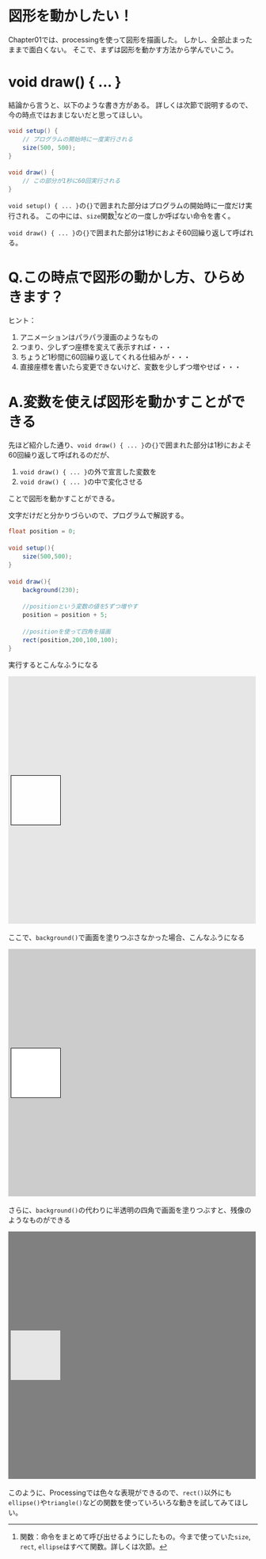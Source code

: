 # 図形を動かしたい！

Chapter01では、processingを使って図形を描画した。
しかし、全部止まったままで面白くない。
そこで、まずは図形を動かす方法から学んでいこう。

# void draw() { ... }

結論から言うと、以下のような書き方がある。
詳しくは次節で説明するので、今の時点ではおまじないだと思ってほしい。

```java
void setup() {
    // プログラムの開始時に一度実行される
    size(500, 500);
}

void draw() {
    // この部分が1秒に60回実行される
}
```

`void setup() { ... }`の`{}`で囲まれた部分はプログラムの開始時に一度だけ実行される。
この中には、`size`関数[^?]などの一度しか呼ばない命令を書く。

`void draw() { ... }`の`{}`で囲まれた部分は1秒におよそ60回繰り返して呼ばれる。

[^?]: 関数：命令をまとめて呼び出せるようにしたもの。今まで使っていた`size`, `rect`, `ellipse`はすべて関数。詳しくは次節。

# Q.この時点で図形の動かし方、ひらめきます？

ヒント：
1. アニメーションはパラパラ漫画のようなもの
1. つまり、少しずつ座標を変えて表示すれば・・・
1. ちょうど1秒間に60回繰り返してくれる仕組みが・・・
1. 直接座標を書いたら変更できないけど、変数を少しずつ増やせば・・・

# A.変数を使えば図形を動かすことができる

先ほど紹介した通り、`void draw() { ... }`の`{}`で囲まれた部分は1秒におよそ60回繰り返して呼ばれるのだが、

1. `void draw() { ... }`の外で宣言した変数を
2. `void draw() { ... }`の中で変化させる

ことで図形を動かすことができる。

文字だけだと分かりづらいので、プログラムで解説する。

```java
float position = 0;

void setup(){
    size(500,500);
}

void draw(){
    background(230);

    //positionという変数の値を5ずつ増やす
    position = position + 5;

    //positionを使って四角を描画
    rect(position,200,100,100);
}
```

実行するとこんなふうになる

![rect animation](../img/chap02/anim00.gif)

ここで、`background()`で画面を塗りつぶさなかった場合、こんなふうになる

![no bg](../img/chap02/anim01.gif)

さらに、`background()`の代わりに半透明の四角で画面を塗りつぶすと、残像のようなものができる

![motion blur](../img/chap02/anim02.gif)

このように、Processingでは色々な表現ができるので、`rect()`以外にも`ellipse()`や`triangle()`などの関数を使っていろいろな動きを試してみてほしい。